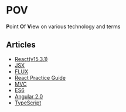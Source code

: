 # POV

**P**oint **O**f **V**iew on various technology and terms

## Articles

- <a href='./react/readme.md'>React(v15.3.1)</a>
- <a href='./jsx/readme.md'>JSX</a>
- <a href='./flux/readme.md'>FLUX</a>
- <a href='./react/practice.md'>React Practice Guide</a>
- <a href='./mvc/readme.md'>MVC</a>
- <a href='./es6/readme.md'>ES6</a>
- <a href='./angular 2.0/readme.md'>Angular 2.0</a>
- <a href='./typescript/readme.md'>TypeScript</a>
